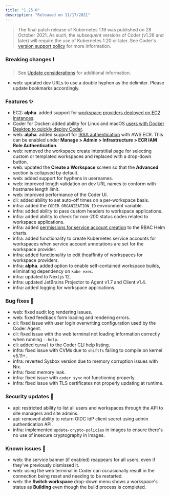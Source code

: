 ```yaml
---
title: "1.25.0"
description: "Released on 11/17/2021"
---
```


> The final patch release of Kubernetes 1.19 was published on 28 October 2021.
> As such, the _subsequent_ versions of Coder (v1.26 and later) will require the
> use of Kubernetes 1.20 or later. See Coder's [version support policy] for more
> information.

<!-- Turn off linting to avoid changing the link -->
<!-- markdownlint-disable MD044 -->

[version support policy]:
  ../setup/kubernetes/index.md#supported-kubernetes-versions

<!-- markdownlint-enable MD044 -->

### Breaking changes ❗

> See [Update considerations](../setup/upgrade/considerations.md) for additional
> information.

- web: updated dev URLs to use a double hyphen as the delimiter. Please update
  bookmarks accordingly.

### Features ✨

- EC2: **alpha**. added support for
  [workspace providers deployed on EC2 instances](../admin/workspace-providers/deployment/ec2.md).
- Coder for Docker: added ability for Linux and macOS
  [users with Docker Desktop to quickly deploy Coder](../setup/docker.md).
- web: **alpha**. added support for
  [IRSA authentication](https://aws.amazon.com/blogs/opensource/introducing-fine-grained-iam-roles-service-accounts/)
  with AWS ECR. This can be enabled under **Manage > Admin > Infrastructure >
  ECR IAM Role Authentication**.
- web: removed the workspace create interstitial page for selecting custom or
  templated workspaces and replaced with a drop-down button.
- web: updated the **Create a Workspace** screen so that the **Advanced**
  section is collapsed by default.
- web: added support for hyphens in usernames.
- web: improved length validation on dev URL names to conform with hostname
  length limit.
- web: improved performance of the Coder UI.
- cli: added ability to set auto-off times on a per-workspace basis.
- infra: added the `CODER_ORGANIZATION_ID` environment variable.
- infra: added ability to pass custom headers to workspace applications.
- infra: added ability to check for non-200 status codes related to workspace
  applications.
- infra: added
  [permissions for service account creation](https://github.com/coder/enterprise-helm/blob/main/templates/rbac.yaml#L33)
  to the RBAC Helm charts.
- infra: added functionality to create Kubernetes service accounts for
  workspaces when service account annotations are set for the workspace
  provider.
- infra: added functionality to edit theaffinity of workspaces for workspace
  providers.
- infra: **alpha**. added option to enable self-contained workspace builds,
  eliminating dependency on `kube exec`.
- infra: updated to Next.js 12.
- infra: updated JetBrains Projector to Agent v1.7 and Client v1.4.
- infra: added logging for workspace applications.

### Bug fixes 🐛

- web: fixed audit log rendering issues.
- web: fixed feedback form loading and rendering errors.
- cli: fixed issue with user login overwriting configuration used by the Coder
  Agent.
- cli: fixed issue with the web terminal not loading information correctly when
  running `--help`.
- cli: added `tunnel` to the Coder CLI help listing.
- infra: fixed issue with CVMs due to `shiftfs` failing to compile on kernel
  v5.11+.
- infra: reverted Sysbox version due to memory corruption issues with Nix.
- infra: fixed memory leak.
- infra: fixed issue with `coder sync` not functioning properly.
- infra: fixed issue with TLS certificates not properly updating at runtime.

### Security updates 🔐

- api: restricted ability to list all users and workspaces through the API to
  site managers and site admins.
- api: removed ability to return OIDC IdP client secret using admin
  authentication API.
- infra: implemented `update-crypto-policies` in images to ensure there's no use
  of insecure cryptography in images.

### Known issues 🔧

- web: the service banner (if enabled) reappears for all users, even if they've
  previously dismissed it.
- web: using the web terminal in Coder can occasionally result in the connection
  being reset and needing to be restarted.
- web: the **Switch workspace** drop-down menu shows a workspace's status as
  **Building** even though the build process is completed.
